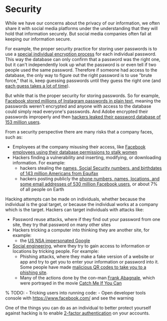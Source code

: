 # Security

While we have our concerns about the privacy of our information, we often share it with social media platforms under the understanding that they will hold that information securely. But social media companies often fail at keeping our information secure.

For example, the proper security practice for storing user passwords is to use a [special individual encryption process](https://en.wikipedia.org/wiki/Salt_(cryptography)) for each individual password. This way the database can only confirm that a password was the right one, but it can't independently look up what the password is or even tell if two people used the same password. Therefore if someone had access to the database, the only way to figure out the right password is to use "brute force," that is, keep guessing passwords until they guess the right one (and [each guess takes a lot of time](https://stackoverflow.com/a/15763243)).

But while that is the proper security for storing passwords. So for example, [Facebook stored millions of Instagram passwords in plain text](https://www.theverge.com/2019/4/18/18485599/facebook-instagram-passwords-plain-text-millions-users), meaning the passwords weren't encrypted and anyone with access to the database could simply read everyone's passwords. And Adobe encrypted their passwords improperly and then [hackers leaked their password database of 153 million users](https://www.explainxkcd.com/wiki/index.php/1286:_Encryptic).

From a security perspective there are many risks that a company faces, such as:
- Employees at the company misusing their access, like [Facebook employees using their database permissions to stalk women](https://www.themarysue.com/facebook-employees-abused-access-target-women/)
- Hackers finding a vulnerability and inserting, modifying, or downloading information. For example:
  - hackers stealing the [names, Social Security numbers, and birthdates of 143 million Americans from Equifax](https://en.wikipedia.org/wiki/2017_Equifax_data_breach)
  - hackers posting publicly the [phone numbers, names, locations, and some email addresses of 530 million Facebook users](https://www.npr.org/2021/04/09/986005820/after-data-breach-exposes-530-million-facebook-says-it-will-not-notify-users), or about 7% of all people on Earth

Hacking attempts can be made on individuals, whether because the individual is the goal target, or because the individual works at a company which is the target. Hackers can target individuals with attacks like:
- Password reuse attacks, where if they find out your password from one site, they try that password on many other sites
- Hackers tricking a computer into thinking they are another site, for example:
  - the [US NSA impersonated Google](https://slate.com/technology/2013/10/nsa-smiley-face-muscular-spying-on-google-yahoo-speaks-volumes-about-agency-s-attitude.html)
- [Social engineering](https://en.wikipedia.org/wiki/Social_engineering_(security)), where they try to gain access to information or locations by tricking people. For example:
  - Phishing attacks, where they make a fake version of a website or app and try to get you to enter your information or password into it. Some people have made [malicious QR codes to take you to a phishing site](https://www.pcmag.com/news/fbi-hackers-are-compromising-legit-qr-codes-to-send-you-to-phishing-sites).
  - Many of the actions done by the con-man [Frank Abagnale](https://en.wikipedia.org/wiki/Frank_Abagnale), which were portrayed in the movie [Catch Me If You Can](https://www.imdb.com/title/tt0264464/)

% TODO: - Tricking users into running code: - Open developer tools console with https://www.facebook.com/ and see the warning

One of the things you can do as an individual to better protect yourself against hacking is to enable [2-factor authentication](https://en.wikipedia.org/wiki/Multi-factor_authentication) on your accounts.
